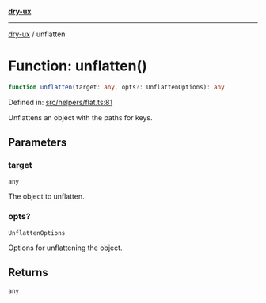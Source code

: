 [**dry-ux**](../README.md)

***

[dry-ux](../README.md) / unflatten

# Function: unflatten()

```ts
function unflatten(target: any, opts?: UnflattenOptions): any
```

Defined in: [src/helpers/flat.ts:81](https://github.com/navedr/dry-ux/blob/e875b26275714d870ae7637bd802b35e75633e0b/src/helpers/flat.ts#L81)

Unflattens an object with the paths for keys.

## Parameters

### target

`any`

The object to unflatten.

### opts?

`UnflattenOptions`

Options for unflattening the object.

## Returns

`any`
